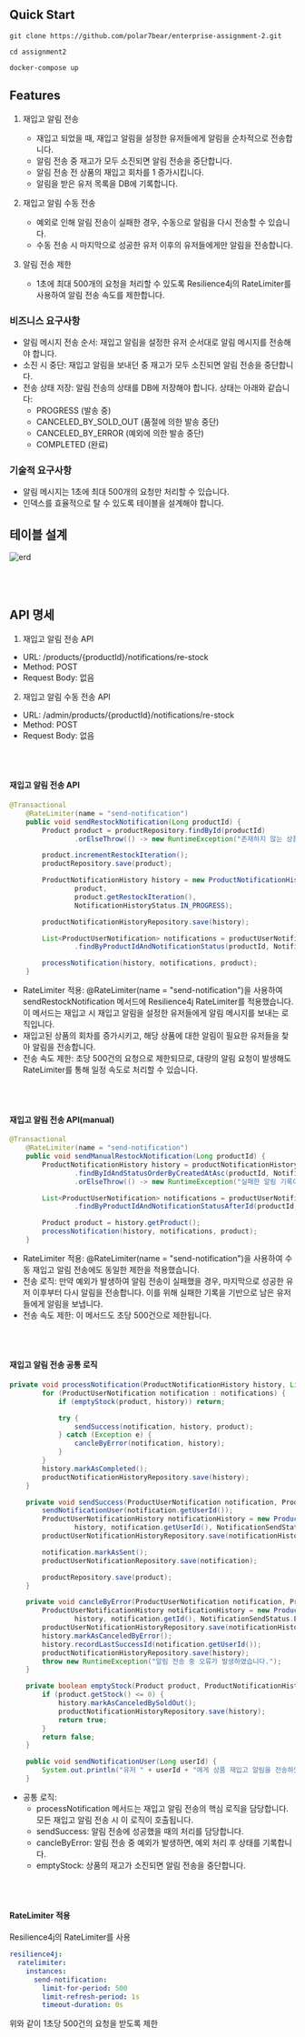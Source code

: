 ## Quick Start
```
git clone https://github.com/polar7bear/enterprise-assignment-2.git

cd assignment2

docker-compose up
```
## Features

1. 재입고 알림 전송 
   - 재입고 되었을 때, 재입고 알림을 설정한 유저들에게 알림을 순차적으로 전송합니다.
   - 알림 전송 중 재고가 모두 소진되면 알림 전송을 중단합니다.
   - 알림 전송 전 상품의 재입고 회차를 1 증가시킵니다.
   - 알림을 받은 유저 목록을 DB에 기록합니다.

2. 재입고 알림 수동 전송
   - 예외로 인해 알림 전송이 실패한 경우, 수동으로 알림을 다시 전송할 수 있습니다.
   - 수동 전송 시 마지막으로 성공한 유저 이후의 유저들에게만 알림을 전송합니다.

3. 알림 전송 제한
   - 1초에 최대 500개의 요청을 처리할 수 있도록 Resilience4j의 RateLimiter를 사용하여 알림 전송 속도를 제한합니다.

### 비즈니스 요구사항
- 알림 메시지 전송 순서: 재입고 알림을 설정한 유저 순서대로 알림 메시지를 전송해야 합니다.
- 소진 시 중단: 재입고 알림을 보내던 중 재고가 모두 소진되면 알림 전송을 중단합니다.
- 전송 상태 저장: 알림 전송의 상태를 DB에 저장해야 합니다. 상태는 아래와 같습니다:
  - PROGRESS (발송 중)
  - CANCELED_BY_SOLD_OUT (품절에 의한 발송 중단)
  - CANCELED_BY_ERROR (예외에 의한 발송 중단)
  - COMPLETED (완료)

### 기술적 요구사항
- 알림 메시지는 1초에 최대 500개의 요청만 처리할 수 있습니다.
- 인덱스를 효율적으로 탈 수 있도록 테이블을 설계해야 합니다.

## 테이블 설계
![erd](img_1.png)

<br>
<Br>

## API 명세

1. 재입고 알림 전송 API

- URL: /products/{productId}/notifications/re-stock
- Method: POST
- Request Body: 없음

2. 재입고 알림 수동 전송 API

- URL: /admin/products/{productId}/notifications/re-stock
- Method: POST
- Request Body: 없음

<br>
<br>

#### 재입고 알림 전송 API
```java
@Transactional
    @RateLimiter(name = "send-notification")
    public void sendRestockNotification(Long productId) {
        Product product = productRepository.findById(productId)
                .orElseThrow(() -> new RuntimeException("존재하지 않는 상품입니다."));

        product.incrementRestockIteration();
        productRepository.save(product);

        ProductNotificationHistory history = new ProductNotificationHistory(
                product,
                product.getRestockIteration(),
                NotificationHistoryStatus.IN_PROGRESS);

        productNotificationHistoryRepository.save(history);

        List<ProductUserNotification> notifications = productUserNotificationRepository
                .findByProductIdAndNotificationStatus(productId, NotificationStatus.PENDING);

        processNotification(history, notifications, product);
    }
```
- RateLimiter 적용: @RateLimiter(name = "send-notification")을 사용하여 sendRestockNotification 메서드에 Resilience4j RateLimiter를 적용했습니다. 이 메서드는 재입고 시 재입고 알림을 설정한 유저들에게 알림 메시지를 보내는 로직입니다.
- 재입고된 상품의 회차를 증가시키고, 해당 상품에 대한 알림이 필요한 유저들을 찾아 알림을 전송합니다.
- 전송 속도 제한: 초당 500건의 요청으로 제한되므로, 대량의 알림 요청이 발생해도 RateLimiter를 통해 일정 속도로 처리할 수 있습니다.

<br>
<br>

#### 재입고 알림 전송 API(manual)
```java
@Transactional
    @RateLimiter(name = "send-notification")
    public void sendManualRestockNotification(Long productId) {
        ProductNotificationHistory history = productNotificationHistoryRepository
                .findByIdAndStatusOrderByCreatedAtAsc(productId, NotificationHistoryStatus.CANCELED_BY_ERROR)
                .orElseThrow(() -> new RuntimeException("실패한 알림 기록이 없습니다."));

        List<ProductUserNotification> notifications = productUserNotificationRepository
                .findByProductIdAndNotificationStatusAfterId(productId, NotificationStatus.PENDING, history.getLastSuccessUserId());

        Product product = history.getProduct();
        processNotification(history, notifications, product);
    }
```
- RateLimiter 적용: @RateLimiter(name = "send-notification")을 사용하여 수동 재입고 알림 전송에도 동일한 제한을 적용했습니다.
- 전송 로직: 만약 예외가 발생하여 알림 전송이 실패했을 경우, 마지막으로 성공한 유저 이후부터 다시 알림을 전송합니다. 이를 위해 실패한 기록을 기반으로 남은 유저들에게 알림을 보냅니다.
- 전송 속도 제한: 이 메서드도 초당 500건으로 제한됩니다.

<br>
<br>

#### 재입고 알림 전송 공통 로직
```java
private void processNotification(ProductNotificationHistory history, List<ProductUserNotification> notifications, Product product) {
        for (ProductUserNotification notification : notifications) {
            if (emptyStock(product, history)) return;

            try {
                sendSuccess(notification, history, product);
            } catch (Exception e) {
                cancleByError(notification, history);
            }
        }
        history.markAsCompleted();
        productNotificationHistoryRepository.save(history);
    }

    private void sendSuccess(ProductUserNotification notification, ProductNotificationHistory history, Product product) {
        sendNotificationUser(notification.getUserId());
        ProductUserNotificationHistory notificationHistory = new ProductUserNotificationHistory(
                history, notification.getUserId(), NotificationSendStatus.SENT);
        productUserNotificationHistoryRepository.save(notificationHistory);

        notification.markAsSent();
        productUserNotificationRepository.save(notification);

        productRepository.save(product);
    }

    private void cancleByError(ProductUserNotification notification, ProductNotificationHistory history) {
        ProductUserNotificationHistory notificationHistory = new ProductUserNotificationHistory(
                history, notification.getId(), NotificationSendStatus.ERROR);
        productUserNotificationHistoryRepository.save(notificationHistory);
        history.markAsCanceledByError();
        history.recordLastSuccessId(notification.getUserId());
        productNotificationHistoryRepository.save(history);
        throw new RuntimeException("알림 전송 중 오류가 발생하였습니다.");
    }

    private boolean emptyStock(Product product, ProductNotificationHistory history) {
        if (product.getStock() <= 0) {
            history.markAsCanceledBySoldOut();
            productNotificationHistoryRepository.save(history);
            return true;
        }
        return false;
    }

    public void sendNotificationUser(Long userId) {
        System.out.println("유저 " + userId + "에게 상품 재입고 알림을 전송하였습니다.");
    }
```
- 공통 로직: 
  - processNotification 메서드는 재입고 알림 전송의 핵심 로직을 담당합니다. 모든 재입고 알림 전송 시 이 로직이 호출됩니다.
  - sendSuccess: 알림 전송에 성공했을 때의 처리를 담당합니다.
  - cancleByError: 알림 전송 중 예외가 발생하면, 예외 처리 후 상태를 기록합니다.
  - emptyStock: 상품의 재고가 소진되면 알림 전송을 중단합니다.

    
<br>
<br>

#### RateLimiter 적용
Resilience4j의 RateLimiter를 사용
```yml
resilience4j:
  ratelimiter:
    instances:
      send-notification:
        limit-for-period: 500
        limit-refresh-period: 1s
        timeout-duration: 0s
```
위와 같이 1초당 500건의 요청을 받도록 제한




